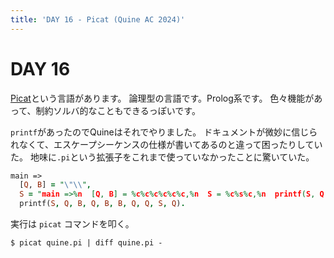 ```yaml
---
title: 'DAY 16 - Picat (Quine AC 2024)'
---
```


# DAY 16

[Picat](http://picat-lang.org)という言語があります。
論理型の言語です。Prolog系です。
色々機能があって、制約ソルバ的なこともできるっぽいです。

`printf`があったのでQuineはそれでやりました。
ドキュメントが微妙に信じられなくて、エスケープシーケンスの仕様が書いてあるのと違って困ったりしていた。
地味に`.pi`という拡張子をこれまで使っていなかったことに驚いていた。

```prolog
main =>
  [Q, B] = "\"\\",
  S = "main =>%n  [Q, B] = %c%c%c%c%c%c,%n  S = %c%s%c,%n  printf(S, Q, B, Q, B, B, Q, Q, S, Q).%n",
  printf(S, Q, B, Q, B, B, Q, Q, S, Q).
```

実行は `picat` コマンドを叩く。

```console
$ picat quine.pi | diff quine.pi -
```
